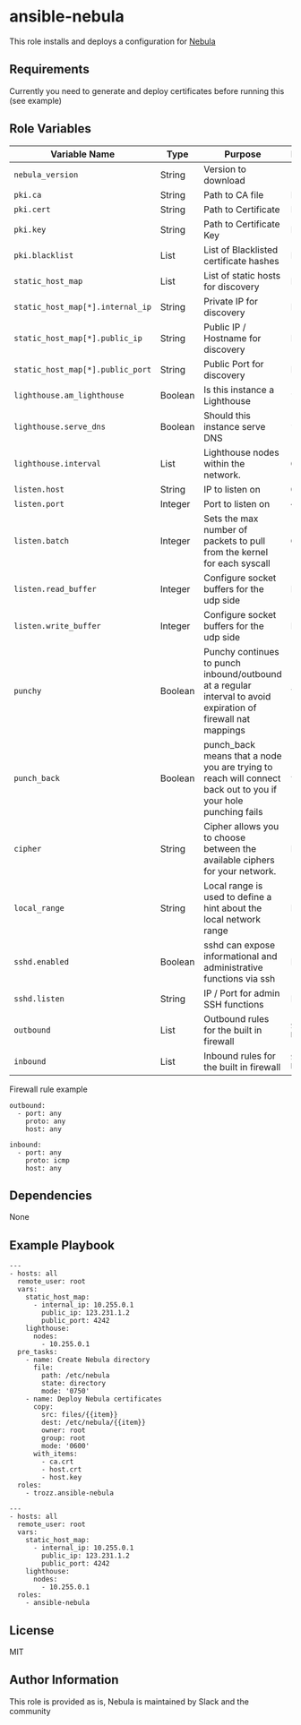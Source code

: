 ansible-nebula
=========

This role installs and deploys a configuration for [Nebula](https://github.com/slackhq/nebula)

Requirements
------------

Currently you need to generate and deploy certificates before running this (see example)

Role Variables
--------------

| Variable Name | Type | Purpose | Default | Required |
|---|---|---|---|---|
| `nebula_version` | String | Version to download | `1.0.0` | Yes |
| `pki.ca` | String | Path to CA file | NA | Yes |
| `pki.cert` | String | Path to Certificate | NA | Yes |
| `pki.key` | String | Path to Certificate Key| NA | Yes |
| `pki.blacklist` | List | List of Blacklisted certificate hashes | NA | No |
| `static_host_map` | List | List of static hosts for discovery | NA | Yes |
| `static_host_map[*].internal_ip` | String | Private IP for discovery | NA | Yes |
| `static_host_map[*].public_ip` | String | Public IP / Hostname for discovery | NA | Yes |
| `static_host_map[*].public_port` | String | Public Port for discovery | NA | Yes |
| `lighthouse.am_lighthouse` | Boolean | Is this instance a Lighthouse | `false` | Yes |
| `lighthouse.serve_dns` | Boolean | Should this instance serve DNS | `false` | Yes |
| `lighthouse.interval` | List | Lighthouse nodes within the network. | `60` | No |
| `listen.host` | String | IP to listen on | `0.0.0.0` | Yes |
| `listen.port` | Integer | Port to listen on | `4242` | Yes |
| `listen.batch` | Integer | Sets the max number of packets to pull from the kernel for each syscall | `64` | Yes | 
| `listen.read_buffer` | Integer | Configure socket buffers for the udp side | NA | No |
| `listen.write_buffer` | Integer | Configure socket buffers for the udp side | NA | No |
| `punchy` | Boolean | Punchy continues to punch inbound/outbound at a regular interval to avoid expiration of firewall nat mappings | `true` | Yes |
| `punch_back` | Boolean | punch_back means that a node you are trying to reach will connect back out to you if your hole punching fails | `true` | Yes |
| `cipher` | String | Cipher allows you to choose between the available ciphers for your network. | NA | No | 
| `local_range` | String | Local range is used to define a hint about the local network range | NA | No |
| `sshd.enabled` | Boolean | sshd can expose informational and administrative functions via ssh | NA | No |
| `sshd.listen` | String | IP / Port for admin SSH functions | NA | No |
| `outbound` | List | Outbound rules for the built in firewall | `See Below` | Yes |
| `inbound` | List | Inbound rules for the built in firewall | `See Below` | Yes |


Firewall rule example
```
outbound:
  - port: any
    proto: any
    host: any

inbound:
  - port: any
    proto: icmp
    host: any
```


Dependencies
------------

None

Example Playbook
----------------

```
---
- hosts: all
  remote_user: root
  vars:
    static_host_map:
      - internal_ip: 10.255.0.1
        public_ip: 123.231.1.2
        public_port: 4242
    lighthouse:
      nodes:
        - 10.255.0.1
  pre_tasks:
    - name: Create Nebula directory
      file:
        path: /etc/nebula
        state: directory
        mode: '0750'
    - name: Deploy Nebula certificates
      copy:
        src: files/{{item}}
        dest: /etc/nebula/{{item}}
        owner: root
        group: root
        mode: '0600'
      with_items:
        - ca.crt
        - host.crt
        - host.key
  roles:
    - trozz.ansible-nebula
```

```
---
- hosts: all
  remote_user: root
  vars:
    static_host_map:
      - internal_ip: 10.255.0.1
        public_ip: 123.231.1.2
        public_port: 4242
    lighthouse:
      nodes:
        - 10.255.0.1
  roles:
    - ansible-nebula
```

License
-------

MIT

Author Information
------------------

This role is provided as is, Nebula is maintained by Slack and the community